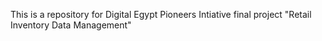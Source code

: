 This is a repository for Digital Egypt Pioneers Intiative final project "Retail Inventory Data Management" 
